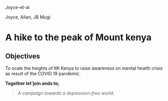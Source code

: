 
 Joyce-et-al

Joyce, Allan, JB Mugi    

# A hike to the peak of Mount kenya
## Objectives    
To scale the heights of Mt Kenya to raise awareness on mental health crisis as result of the COVID 19 pandemic.    

**Together let'join ands to;**
 
 > *A campaign towards a depression-free world.*    
 

 


